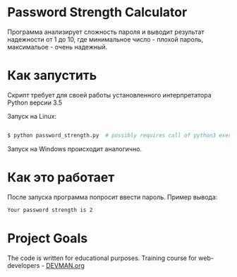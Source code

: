 # Password Strength Calculator

Программа анализирует сложность пароля и выводит результат надежности от 1 до 10, где минимальное число - плохой пароль, максимальое - очень надежный.

# Как запустить

Скрипт требует для своей работы установленного интерпретатора Python версии 3.5


Запуск на Linux:

```bash

$ python password_strength.py  # possibly requires call of python3 executive instead of just python

```

Запуск на Windows происходит аналогично.

# Как это работает

После запуска программа попросит ввести пароль.
Пример вывода:
```bash
Your password strength is 2
```

# Project Goals

The code is written for educational purposes. Training course for web-developers - [DEVMAN.org](https://devman.org)
